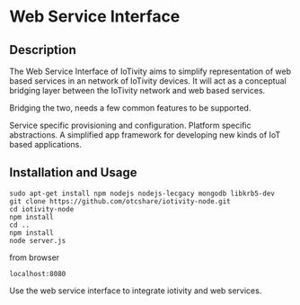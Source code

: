 # Web Service Interface 

## Description

The Web Service Interface of IoTivity aims to simplify representation of web based services in an network of IoTivity devices. It will act as a conceptual bridging layer between the IoTivity network and web based services.

Bridging the two, needs a few common features to be supported.

Service specific provisioning and configuration.
Platform specific abstractions.
A simplified app framework for developing new kinds of IoT based applications.


## Installation and Usage


    sudo apt-get install npm nodejs nodejs-lecgacy mongodb libkrb5-dev
    git clone https://github.com/otcshare/iotivity-node.git
    cd iotivity-node
    npm install
    cd ..
    npm install
    node server.js

from browser

    localhost:8080

Use the web service interface to integrate iotivity and web services.

